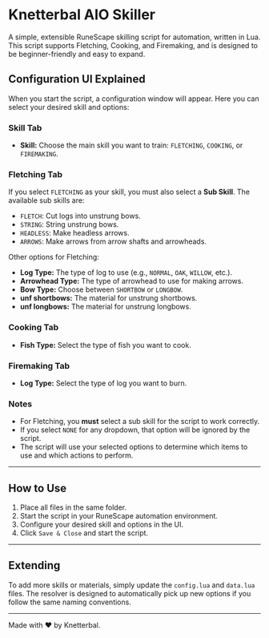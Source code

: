 # Knetterbal AIO Skiller

A simple, extensible RuneScape skilling script for automation, written in Lua. This script supports Fletching, Cooking, and Firemaking, and is designed to be beginner-friendly and easy to expand.

## Configuration UI Explained

When you start the script, a configuration window will appear. Here you can select your desired skill and options:

### Skill Tab
- **Skill:** Choose the main skill you want to train: `FLETCHING`, `COOKING`, or `FIREMAKING`.

### Fletching Tab
If you select `FLETCHING` as your skill, you must also select a **Sub Skill**. The available sub skills are:
- `FLETCH`: Cut logs into unstrung bows.
- `STRING`: String unstrung bows.
- `HEADLESS`: Make headless arrows.
- `ARROWS`: Make arrows from arrow shafts and arrowheads.

Other options for Fletching:
- **Log Type:** The type of log to use (e.g., `NORMAL`, `OAK`, `WILLOW`, etc.).
- **Arrowhead Type:** The type of arrowhead to use for making arrows.
- **Bow Type:** Choose between `SHORTBOW` or `LONGBOW`.
- **unf shortbows:** The material for unstrung shortbows.
- **unf longbows:** The material for unstrung longbows.

### Cooking Tab
- **Fish Type:** Select the type of fish you want to cook.

### Firemaking Tab
- **Log Type:** Select the type of log you want to burn.

### Notes
- For Fletching, you **must** select a sub skill for the script to work correctly.
- If you select `NONE` for any dropdown, that option will be ignored by the script.
- The script will use your selected options to determine which items to use and which actions to perform.

---

## How to Use
1. Place all files in the same folder.
2. Start the script in your RuneScape automation environment.
3. Configure your desired skill and options in the UI.
4. Click `Save & Close` and start the script.

---

## Extending
To add more skills or materials, simply update the `config.lua` and `data.lua` files. The resolver is designed to automatically pick up new options if you follow the same naming conventions.

---

Made with ❤️ by Knetterbal.
